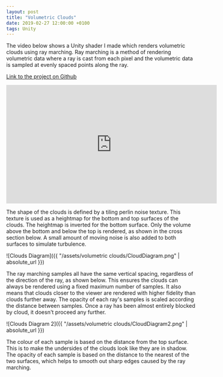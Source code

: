 ```yaml
---
layout: post
title: "Volumetric Clouds"
date: 2019-02-27 12:00:00 +0100
tags: Unity
---
```


The video below shows a Unity shader I made which renders volumetric clouds using ray marching. Ray marching is a method of rendering volumetric data where a ray is cast from each pixel and the volumetric data is sampled at evenly spaced points along the ray.

[Link to the project on Github][Github-repository]

<iframe width="560" height="315" src="https://www.youtube-nocookie.com/embed/8TF5hiHlf7w?rel=0" frameborder="0" allow="accelerometer; autoplay; encrypted-media; gyroscope; picture-in-picture" allowfullscreen></iframe>    

The shape of the clouds is defined by a tiling perlin noise texture. This texture is used as a heightmap for the bottom and top surfaces of the clouds. The heightmap is inverted for the bottom surface. Only the volume above the bottom and below the top is rendered, as shown in the cross section below. A small amount of moving noise is also added to both surfaces to simulate turbulence.

![Clouds Diagram]({{ "/assets/volumetric clouds/CloudDiagram.png" | absolute_url }})

The ray marching samples all have the same vertical spacing, regardless of the direction of the ray, as shown below. This ensures the clouds can always be rendered using a fixed maximum number of samples. It also means that clouds closer to the viewer are rendered with higher fidelity than clouds further away. The opacity of each ray's samples is scaled according the distance between samples. Once a ray has been almost entirely blocked by cloud, it doesn't proceed any further.

![Clouds Diagram 2]({{ "/assets/volumetric clouds/CloudDiagram2.png" | absolute_url }})

The colour of each sample is based on the distance from the top surface. This is to make the undersides of the clouds look like they are in shadow. The opacity of each sample is based on the distance to the nearest of the two surfaces, which helps to smooth out sharp edges caused by the ray marching.

[Github-repository]: https://github.com/mattstark256/volumetric-clouds